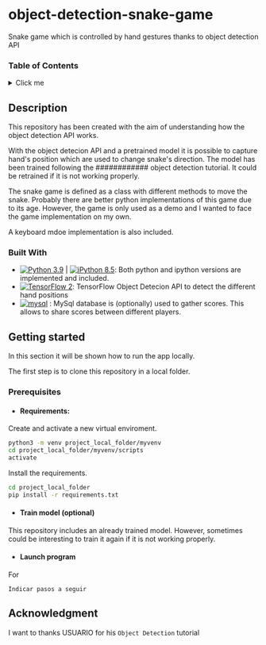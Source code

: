 # object-detection-snake-game
Snake game which is controlled by hand gestures thanks to object detection API

### Table of Contents
<details>
  <summary>Click me</summary>
  
  ### Contents
  1. [Description](#description)
  2. [Built With](#built-with)
  3. [Challenges](#challenges)
  4. [Getting Started](#getting-started)
</details>

## Description

This repository has been created with the aim of understanding how the object detection API works.

With the object detecion API and a pretrained model it is possible to capture hand's position which are used to change snake's direction. The model has been trained following the ############ object detection tutorial. It could be retrained if it is not working properly.

The snake game is defined as a class with different methods to move the snake. Probably there are better python implementations of this game due to its age. However, the game is only used as a demo and I wanted to face the game implementation on my own.

A keyboard mdoe implementation is also included.

### Built With

- [![Python 3.9](https://img.shields.io/badge/python-3.9-blue.svg)](https://www.python.org/downloads/release/python-390/) | [![iPython 8.5](https://img.shields.io/badge/ipython-8.5-yellow.svg)](https://www.python.org/downloads/release/python-390/): Both python and ipython versions are implemented and included.
- [![TensorFlow 2](https://img.shields.io/badge/TensorFlow_Object_Detection_API-2.2-FF6F00?logo=tensorflow)](https://github.com/tensorflow/models/blob/master/research/object_detection): TensorFlow Object Detecion API to detect the different hand positions
- [![mysql](https://img.shields.io/badge/MySQL-database-green?style=flate&logo=mysql&logoColor=white.svg)](https://mysql.com/) : MySql database is (optionally) used to gather scores. This allows to share scores between different players.

## Getting started

In this section it will be shown how to run the app locally.

The first step is to clone this repository in a local folder.

### Prerequisites

- #### Requirements:
Create and activate a new virtual enviroment.
```sh
python3 -m venv project_local_folder/myvenv
cd project_local_folder/myvenv/scripts
activate
```

Install the requirements.
```sh
cd project_local_folder
pip install -r requirements.txt
```

- #### Train model (optional)
This repository includes an already trained model. However, sometimes could be interesting to train it again if it is not working properly.

- #### Launch program

For 


`Indicar pasos a seguir`

## Acknowledgment

I want to thanks USUARIO for his `Object Detection` tutorial

